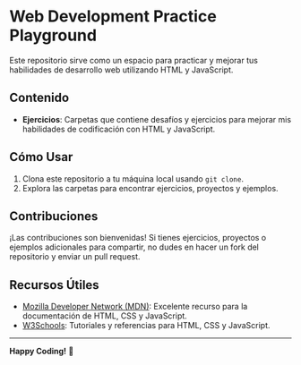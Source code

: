 # Web Development Practice Playground

Este repositorio sirve como un espacio para practicar y mejorar tus habilidades de desarrollo web utilizando HTML y JavaScript.

## Contenido

- **Ejercicios**: Carpetas que contiene desafíos y ejercicios para mejorar mis habilidades de codificación con HTML y JavaScript.

## Cómo Usar

1. Clona este repositorio a tu máquina local usando `git clone`.
2. Explora las carpetas para encontrar ejercicios, proyectos y ejemplos.

## Contribuciones

¡Las contribuciones son bienvenidas! Si tienes ejercicios, proyectos o ejemplos adicionales para compartir, no dudes en hacer un fork del repositorio y enviar un pull request.

## Recursos Útiles

- [Mozilla Developer Network (MDN)](https://developer.mozilla.org/): Excelente recurso para la documentación de HTML, CSS y JavaScript.
- [W3Schools](https://www.w3schools.com/): Tutoriales y referencias para HTML, CSS y JavaScript.
---

**Happy Coding!** 🚀
